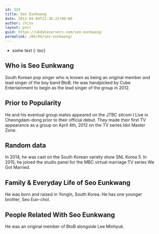 ```yaml
---
id: 324
title: Seo Eunkwang
date: 2012-04-04T22:36:22+00:00
author: chito
layout: post
guid: https://ukdataservers.com/seo-eunkwang/
permalink: /04/04/seo-eunkwang/
---
```


* some text
{: toc}


## Who is  Seo Eunkwang
                  
                  
                  
South Korean pop singer who is known as being an original member and lead singer of the boy band BtoB. He was handpicked by Cube Entertainment to begin as the lead singer of the group in 2012.
                  
                
                
                
## Prior to Popularity 
                  
                  
                  
He and his eventual group mates appeared on the JTBC sitcom I Live in Cheongdam-dong prior to their official debut. They made their first TV appearance as a group on April 4th, 2012 on the TV series Idol Master Zone.
                  
                
                
                
## Random data 
                  
                  
                  
In 2014, he was cast on the South Korean variety show SNL Korea 5. In 2015, he joined the studio panel for the MBC virtual marriage TV series We Got Married.
                  
                
                
                
## Family & Everyday Life of Seo Eunkwang
                  
                  
                  
He was born and raised in Yongin, South Korea. He has one younger brother, Seo Eun-chol.
                  
                
                
                
## People Related With  Seo Eunkwang
                  
                  
                  
He was an original member of BtoB alongside Lee Minhyuk.
                  
                
              
            
          
          
          
    
    
  

